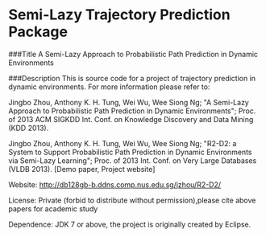 Semi-Lazy Trajectory Prediction Package
===

###Title
A Semi-Lazy Approach to Probabilistic Path Prediction in Dynamic Environments

###Description
This is source code for a project of trajectory prediction in dynamic environments. For more information please refer to: 

 Jingbo Zhou, Anthony K. H. Tung, Wei Wu, Wee Siong Ng; "A Semi-Lazy Approach to Probabilistic Path Prediction in Dynamic Environments"; Proc. of 2013 ACM SIGKDD Int. Conf. on Knowledge Discovery and Data Mining (KDD 2013).

Jingbo Zhou, Anthony K. H. Tung, Wei Wu, Wee Siong Ng; "R2-D2: a System to Support Probabilistic Path Prediction in Dynamic Environments via Semi-Lazy Learning"; Proc. of 2013 Int. Conf. on Very Large Databases (VLDB 2013). [Demo paper, Project website]

Website: http://db128gb-b.ddns.comp.nus.edu.sg/jzhou/R2-D2/

License: Private (forbid to distribute without permission),please cite above papers for academic study

Dependence: JDK 7 or above, the project is originally created by Eclipse.
